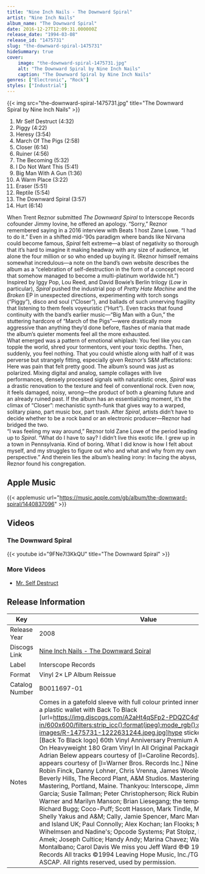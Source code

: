 ```yaml
---
title: "Nine Inch Nails - The Downward Spiral"
artist: "Nine Inch Nails"
album_name: "The Downward Spiral"
date: 2016-12-27T12:09:31.000000Z
release_date: "1994-03-08"
release_id: "1475731"
slug: "the-downward-spiral-1475731"
hideSummary: true
cover:
    image: "the-downward-spiral-1475731.jpg"
    alt: "The Downward Spiral by Nine Inch Nails"
    caption: "The Downward Spiral by Nine Inch Nails"
genres: ["Electronic", "Rock"]
styles: ["Industrial"]
---
```


{{< img src="the-downward-spiral-1475731.jpg" title="The Downward Spiral by Nine Inch Nails" >}}

<!-- section break -->

1. Mr Self Destruct (4:32)
2. Piggy (4:22)
3. Heresy (3:54)
4. March Of The Pigs (2:58)
5. Closer (6:14)
6. Ruiner (4:56)
7. The Becoming (5:32)
8. I Do Not Want This (5:41)
9. Big Man With A Gun (1:36)
10. A Warm Place (3:22)
11. Eraser (5:51)
12. Reptile (5:54)
13. The Downward Spiral (3:57)
14. Hurt (6:14)

<!-- section break -->


When Trent Reznor submitted <i>The Downward Spiral</i> to Interscope Records cofounder Jimmy Iovine, he offered an apology. “Sorry,” Reznor remembered saying in a 2016 interview with Beats 1 host Zane Lowe. “I had to do it.” 
Even in a shifted mid-’90s paradigm where bands like Nirvana could become famous, <i>Spiral</i> felt extreme—a blast of negativity so thorough that it’s hard to imagine it making headway with any size of audience, let alone the four million or so who ended up buying it. (Reznor himself remains somewhat incredulous—a note on the band’s own website describes the album as a “celebration of self-destruction in the form of a concept record that somehow managed to become a multi-platinum worldwide hit.”)<br />
Inspired by Iggy Pop, Lou Reed, and David Bowie’s Berlin trilogy (<i>Low</i> in particular), <i>Spiral</i> pushed the industrial pop of <i>Pretty Hate Machine</i> and the <i>Broken</i> EP in unexpected directions, experimenting with torch songs (“Piggy”), disco and soul (“Closer”), and ballads of such unnerving fragility that listening to them feels voyeuristic (“Hurt”). Even tracks that found continuity with the band’s earlier music—“Big Man with a Gun,” the stuttering hardcore of “March of the Pigs”—were drastically more aggressive than anything they’d done before, flashes of mania that made the album’s quieter moments feel all the more exhausted.<br />
What emerged was a pattern of emotional whiplash: You feel like you can topple the world, shred your tormentors, vent your toxic depths. Then, suddenly, you feel nothing. That you could whistle along with half of it was perverse but strangely fitting, especially given Reznor’s S&M affectations: Here was pain that felt pretty good. The album’s sound was just as polarized. Mixing digital and analog, sample collages with live performances, densely processed signals with naturalistic ones, <i>Spiral</i> was a drastic renovation to the texture and feel of conventional rock. Even now, it feels damaged, noisy, wrong—the product of both a gleaming future and an already ruined past. If the album has an essentializing moment, it’s the climax of “Closer”: mechanistic synth-funk that gives way to a warped, solitary piano, part music box, part trash. After <i>Spiral</i>, artists didn’t have to decide whether to be a rock band or an electronic producer—Reznor had bridged the two.<br />
“I was feeling my way around,” Reznor told Zane Lowe of the period leading up to <i>Spiral</i>. “What do I have to say? I didn’t live this exotic life. I grew up in a town in Pennsylvania. Kind of boring. What I did know is how I felt about myself, and my struggles to figure out who and what and why from my own perspective.” And therein lies the album’s healing irony: In facing the abyss, Reznor found his congregation.



## Apple Music
{{< applemusic url="https://music.apple.com/gb/album/the-downward-spiral/1440837096" >}}





## Videos
### The Downward Spiral
{{< youtube id="9FNe7l3KkQU" title="The Downward Spiral" >}}<br>

### More Videos

- [Mr. Self Destruct](https://www.youtube.com/watch?v=lZY91ZsyHGw)


## Release Information
|  Key           | Value                                                |
| ---------------| ---------------------------------------------------- |
| Release Year   | 2008                                   |
| Discogs Link   | [Nine Inch Nails - The Downward Spiral](https://www.discogs.com/release/1475731-Nine-Inch-Nails-The-Downward-Spiral) |
| Label          | Interscope Records |
| Format         | Vinyl 2× LP Album Reissue |
| Catalog Number | B0011697-01 |
| Notes | Comes in a gatefold sleeve with full colour printed inner sleeves, housed in a plastic wallet with Back To Black [url=https://img.discogs.com/A2aHt4qSFp2-PDQZC4dW2SKDY5k=/fit-in/600x600/filters:strip_icc():format(jpeg):mode_rgb():quality(90)/discogs-images/R-1475731-1222631244.jpeg.jpg]hype sticker[/url] affixed: "[Back To Black logo] 60th Vinyl Anniversary Premium Audiophile Pressing On Heavyweight 180 Gram Vinyl In All Original Packaging! B2BSTK ST01"  Adrian Belew appears courtesy of [l=Caroline Records]. Stephen Perkins appears courtesy of [l=Warner Bros. Records Inc.] Nine Inch Nails live: Robin Finck, Danny Lohner, Chris Vrenna, James Wooley.  Studios: Le Pig of Beverly Hills, The Record Plant, A&M Studios. Mastering: Gateway Mastering, Portland, Maine.  Thankyou: Interscope, Jimmy Iovine; Silvia Garcia; Susie Tallman; Peter Christopherson; Rick Rubin; Missy Worth; Brian Warner and Marilyn Manson; Brian Liesegang; the temporarily displaced Richard Bugg; Coco-Puff; Scott Hasson, Mark Tindle, Mike Morongell, Shelly Yakus and A&M; Cally, Jamie Spencer, Marc Marot, Chris Blackwell and Island UK; Paul Connolly; Alex Kochan; Ian Flooks; Mark Blasquez; Sean Wihelmsen and Nadine's; Opcode Systems; Pat Stolpz, Martin Arthurs and Amek; Joseph Cultice; Handy Andy; Marina Chavez; Walter Cessna; Tina Montalbano; Carol Davis  We miss you Jeff Ward  ℗© 1994 Interscope Records All tracks ©1994 Leaving Hope Music, Inc./TGH Records, llc., ASCAP. All rights reserved, used by permission. |